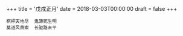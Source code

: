 +++
title = '戊戌正月'
date = 2018-03-03T00:00:00
draft = false
+++

<div class="poem">

```
棋枰天地尽  鬼簿死生明
莫道风萧索  长驱路未平
```

</div>
